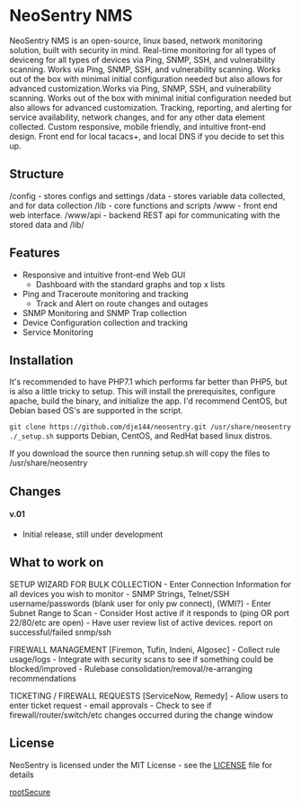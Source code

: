 # NeoSentry NMS

NeoSentry NMS is an open-source, linux based, network monitoring solution, 
built with security in mind. Real-time monitoring for all types of deviceng 
for all types of devices via Ping, SNMP, SSH, and vulnerability scanning. 
Works via Ping, SNMP, SSH, and vulnerability scanning. Works out of the box 
with minimal initial configuration needed but also allows for advanced 
customization.Works via Ping, SNMP, SSH, and vulnerability scanning. Works 
out of the box with minimal initial configuration needed but also allows 
for advanced customization. Tracking, reporting, and alerting for service 
availability, network changes, and for any other data element collected. 
Custom responsive, mobile friendly, and intuitive front-end design. 
Front end for local tacacs+, and local DNS if you decide to set this up. 


Structure
---------

/config  - stores configs and settings
/data    - stores variable data collected, and for data collection
/lib     - core functions and scripts
/www     - front end web interface.
/www/api - backend REST api for communicating with the stored data and /lib/


Features
--------

- Responsive and intuitive front-end Web GUI
  - Dashboard with the standard graphs and top x lists
- Ping and Traceroute monitoring and tracking
  - Track and Alert on route changes and outages
- SNMP Monitoring and SNMP Trap collection
- Device Configuration collection and tracking
- Service Monitoring


Installation
------------

It's recommended to have PHP7.1 which performs far better than PHP5, but is also a little tricky to setup. 
This will install the prerequisites, configure apache, build the binary, and initialize the app.
I'd recommend CentOS, but Debian based OS's are supported in the script.

``git clone https://github.com/dje144/neosentry.git /usr/share/neosentry``
``./_setup.sh`` supports Debian, CentOS, and RedHat based linux distros.

If you download the source then running setup.sh will copy the files to /usr/share/neosentry


Changes
-------

#### v.01
  - Initial release, still under development


What to work on
---------------

SETUP WIZARD FOR BULK COLLECTION
	- Enter Connection Information for all devices you wish to monitor
		- SNMP Strings, Telnet/SSH username/passwords (blank user for only pw connect), (WMI?)
	- Enter Subnet Range to Scan
		- Consider Host active if it responds to (ping OR port 22/80/etc are open)
	- Have user review list of active devices. report on successful/failed snmp/ssh  

FIREWALL MANAGEMENT [Firemon, Tufin, Indeni, Algosec]
	- Collect rule usage/logs
	- Integrate with security scans to see if something could be blocked/improved
	- Rulebase consolidation/removal/re-arranging recommendations
	
TICKETING / FIREWALL REQUESTS [ServiceNow, Remedy]
	- Allow users to enter ticket request
		- email approvals
	- Check to see if firewall/router/switch/etc changes occurred during the change window
	
	
License
-------

NeoSentry is licensed under the MIT License - see the [LICENSE](LICENSE) file for details


[rootSecure](https://www.rootsecure.io/)
